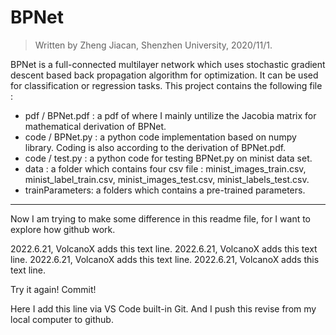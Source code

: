 # BPNet

>  Written by Zheng Jiacan, Shenzhen University, 2020/11/1. 

BPNet is a full-connected multilayer network which uses stochastic gradient descent based back propagation algorithm for optimization. It can be used for classification or regression tasks. This project contains the following file : 

+ pdf / BPNet.pdf :  a pdf of where I mainly untilize the Jacobia matrix for mathematical derivation of BPNet. 
+ code / BPNet.py :  a python code implementation based on numpy library. Coding is also according to the derivation of BPNet.pdf. 
+ code / test.py :  a python code for testing BPNet.py on minist data set. 
+ data : a folder which contains four csv file : minist_images_train.csv, minist_label_train.csv, minist_images_test.csv, minist_labels_test.csv. 
+ trainParameters:  a folders which contains a pre-trained parameters.

-----
Now I am trying to make some difference in this readme file, for I want to explore how github work.

2022.6.21, VolcanoX adds this text line. 2022.6.21, VolcanoX adds this text line. 2022.6.21, VolcanoX adds this text line. 2022.6.21, VolcanoX adds this text line. 

Try it again! Commit!

Here I add this line via VS Code built-in Git. And I push this revise from my local computer to github. 